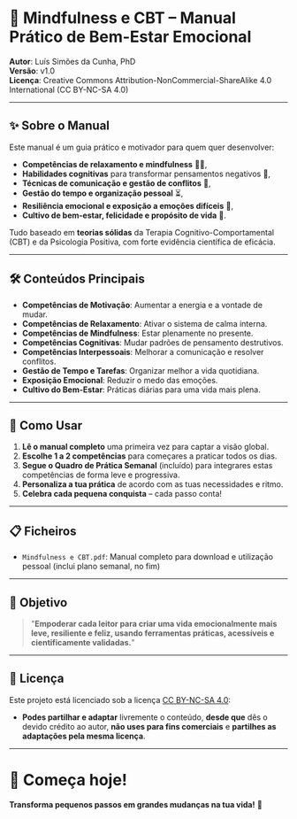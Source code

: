 # 📘 Mindfulness e CBT – Manual Prático de Bem-Estar Emocional

**Autor**: Luís Simões da Cunha, PhD  
**Versão**: v1.0  
**Licença**: Creative Commons Attribution-NonCommercial-ShareAlike 4.0 International (CC BY-NC-SA 4.0)

---

## ✨ Sobre o Manual

Este manual é um guia prático e motivador para quem quer desenvolver:
- **Competências de relaxamento e mindfulness** 🧘‍♂️,
- **Habilidades cognitivas** para transformar pensamentos negativos 💬,
- **Técnicas de comunicação e gestão de conflitos** 🤝,
- **Gestão do tempo e organização pessoal** ⏳,
- **Resiliência emocional e exposição a emoções difíceis** 💪,
- **Cultivo de bem-estar, felicidade e propósito de vida** 🌈.

Tudo baseado em **teorias sólidas** da Terapia Cognitivo-Comportamental (CBT) e da Psicologia Positiva, com forte evidência científica de eficácia.

---

## 🛠️ Conteúdos Principais

- **Competências de Motivação**: Aumentar a energia e a vontade de mudar.
- **Competências de Relaxamento**: Ativar o sistema de calma interna.
- **Competências de Mindfulness**: Estar plenamente no presente.
- **Competências Cognitivas**: Mudar padrões de pensamento destrutivos.
- **Competências Interpessoais**: Melhorar a comunicação e resolver conflitos.
- **Gestão de Tempo e Tarefas**: Organizar melhor a vida quotidiana.
- **Exposição Emocional**: Reduzir o medo das emoções.
- **Cultivo do Bem-Estar**: Práticas diárias para uma vida mais plena.

---

## 🚀 Como Usar

1. **Lê o manual completo** uma primeira vez para captar a visão global.
2. **Escolhe 1 a 2 competências** para começares a praticar todos os dias.
3. **Segue o Quadro de Prática Semanal** (incluído) para integrares estas competências de forma leve e progressiva.
4. **Personaliza a tua prática** de acordo com as tuas necessidades e ritmo.
5. **Celebra cada pequena conquista** – cada passo conta!

---

## 📋 Ficheiros

- `Mindfulness e CBT.pdf`: Manual completo para download e utilização pessoal (inclui plano semanal, no fim)

---

## 🎯 Objetivo

> "**Empoderar cada leitor para criar uma vida emocionalmente mais leve, resiliente e feliz, usando ferramentas práticas, acessíveis e cientificamente validadas.**"

---

## 📜 Licença

Este projeto está licenciado sob a licença [CC BY-NC-SA 4.0](https://creativecommons.org/licenses/by-nc-sa/4.0/):  
- **Podes partilhar e adaptar** livremente o conteúdo, **desde que** dês o devido crédito ao autor, **não uses para fins comerciais** e **partilhes as adaptações pela mesma licença**.

---

# 🌟 Começa hoje!  
**Transforma pequenos passos em grandes mudanças na tua vida!** 🚀
